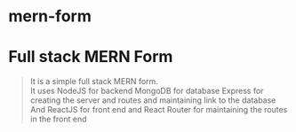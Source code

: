 # mern-form
# Full stack MERN Form  
> It is a simple full stack MERN form.  
> It uses NodeJS for backend
> MongoDB for database
> Express for creating the server and routes and maintaining link to the database
> And ReactJS for front end and React Router for maintaining the routes in the front end

